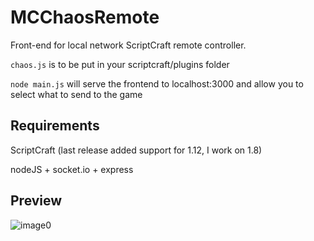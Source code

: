 # MCChaosRemote
Front-end for local network ScriptCraft remote controller.

```` chaos.js ````  is to be put in your scriptcraft/plugins folder

```` node main.js ```` will serve the frontend to localhost:3000 and allow you to select what to send to the game



## Requirements 
ScriptCraft (last release added support for 1.12, I work on 1.8)

nodeJS + socket.io + express 

## Preview 
![image0](https://github.com/edn0/MCChaosRemote/assets/28689584/6b081fb5-7dab-4773-bdca-e7e0cdce112b)
